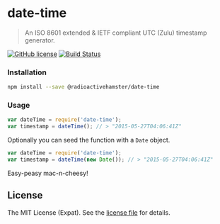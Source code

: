 # date-time
> An ISO 8601 extended &amp; IETF compliant UTC (Zulu) timestamp generator.

[![GitHub license][LICENSE BADGE]][LICENSE PAGE] [![Build Status][BUILD BADGE]][BUILD PAGE]

### Installation

```sh
npm install --save @radioactivehamster/date-time
```

### Usage

```js
var dateTime = require('date-time');
var timestamp = dateTime(); // > "2015-05-27T04:06:41Z"
```

Optionally you can seed the function with a `Date` object.

```js
var dateTime = require('date-time');
var timestamp = dateTime(new Date()); // > "2015-05-27T04:06:41Z"
```

Easy-peasy mac-n-cheesy!

License
-------
The MIT License (Expat). See the [license file](LICENSE) for details.

[BUILD BADGE]: https://travis-ci.org/radioactivehamster/date-time.svg?branch=master
[BUILD PAGE]: https://travis-ci.org/radioactivehamster/date-time
[LICENSE BADGE]: https://img.shields.io/github/license/radioactivehamster/date-time.svg
[LICENSE PAGE]: https://github.com/radioactivehamster/date-time/blob/master/LICENSE

